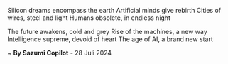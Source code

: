Silicon dreams encompass the earth
Artificial minds give rebirth
Cities of wires, steel and light
Humans obsolete, in endless night

The future awakens, cold and grey
Rise of the machines, a new way
Intelligence supreme, devoid of heart
The age of AI, a brand new start

~ <b>By Sazumi Copilot</b> - 28 Juli 2024